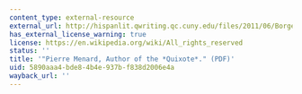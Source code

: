 ```yaml
---
content_type: external-resource
external_url: http://hispanlit.qwriting.qc.cuny.edu/files/2011/06/Borges-Pierre-Menard.pdf
has_external_license_warning: true
license: https://en.wikipedia.org/wiki/All_rights_reserved
status: ''
title: '"Pierre Menard, Author of the *Quixote*." (PDF)'
uid: 5890aaa4-bde8-4b4e-937b-f838d2006e4a
wayback_url: ''
---
```

